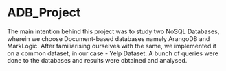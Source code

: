 # ADB_Project

The main intention behind this project was to study two NoSQL Databases, wherein we choose Document-based databases namely ArangoDB and MarkLogic. After familiarising ourselves with the same, we implemented it on a common dataset, in our case - Yelp Dataset. A bunch of queries were done to the databases and results were obtained and analysed.



